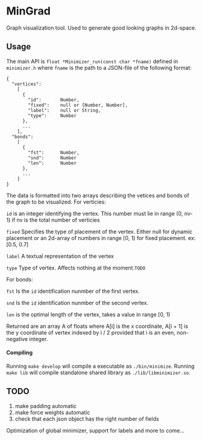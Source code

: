 # MinGrad

Graph visualization tool. Used to generate good looking graphs in 2d-space.

## Usage

The main API is `float *Minimizer_run(const char *fname)` defined in `minimizer.h` where 
`fname` is the path to a JSON-file of the following format:

```
{
  "vertices":
    [
      {
        "id":       Number,
        "fixed":    null or [Number, Number],
        "label":    null or String,
        "type":     Number
      },
      ...
    ],
  "bonds":
    [
      {
        "fst":      Number,
        "snd":      Number
        "len":      Number
      },
      ...
    ]
}
```

The data is formatted into two arrays describing the vetices and bonds of the
graph to be visualized. For verticies: 

`id` is an integer identifying the vertex. This number must lie in range 
(0, nv- 1) if nv is the total number of verticies

`fixed` Specifies the type of placement of the vertex. Either null for dynamic
placement or an 2d-array of numbers in range [0, 1) for fixed placement. ex:
[0.5, 0.7]

`label` A textual representation of the vertex

`type` Type of vertex. Affects nothing at the moment.`TODO`

For bonds:

`fst` Is the `id` identification nunmber of the first vertex.

`snd` Is the `id` identification nunmber of the second vertex.

`len` is the optimal length of the vertex, takes a value in range [0, 1)

Returned are an array A of floats where A[i] is the x coordinate, A[i + 1] is
the y coordinate of vertex indexed by i / 2 provided that i is an even,
non-negative integer.

#### Compiling

Running `make develop` will compile a executable as `./bin/minimize`.
Running `make lib` will compile standalone shared library as  `./lib/libminimizer.so`.

## TODO

1. make padding automatic
2. make force weights automatic
3. check that each json object has the right number of fields

Optimization of global minimizer, support for labels and more to come...
